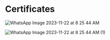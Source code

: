 # Certificates
![WhatsApp Image 2023-11-22 at 8 25 44 AM](https://github.com/sultanaarbiya/Certificates/assets/115937326/98522cac-b31d-4225-af92-e4ec7f88119c)

![WhatsApp Image 2023-11-22 at 8 25 44 AM (1)](https://github.com/sultanaarbiya/Certificates/assets/115937326/d8532c6f-cda3-48ba-871c-d21f36392899)
